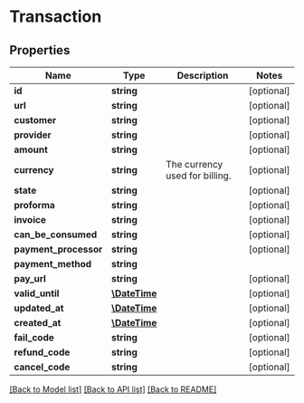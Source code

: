 # Transaction

## Properties
Name | Type | Description | Notes
------------ | ------------- | ------------- | -------------
**id** | **string** |  | [optional] 
**url** | **string** |  | [optional] 
**customer** | **string** |  | [optional] 
**provider** | **string** |  | [optional] 
**amount** | **string** |  | [optional] 
**currency** | **string** | The currency used for billing. | [optional] 
**state** | **string** |  | [optional] 
**proforma** | **string** |  | [optional] 
**invoice** | **string** |  | [optional] 
**can_be_consumed** | **string** |  | [optional] 
**payment_processor** | **string** |  | [optional] 
**payment_method** | **string** |  | 
**pay_url** | **string** |  | [optional] 
**valid_until** | [**\DateTime**](\DateTime.md) |  | [optional] 
**updated_at** | [**\DateTime**](\DateTime.md) |  | [optional] 
**created_at** | [**\DateTime**](\DateTime.md) |  | [optional] 
**fail_code** | **string** |  | [optional] 
**refund_code** | **string** |  | [optional] 
**cancel_code** | **string** |  | [optional] 

[[Back to Model list]](../README.md#documentation-for-models) [[Back to API list]](../README.md#documentation-for-api-endpoints) [[Back to README]](../README.md)


